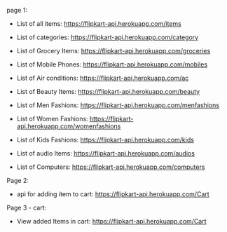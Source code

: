 page 1:

* List of all items:
https://flipkart-api.herokuapp.com/items

* List of categories:
https://flipkart-api.herokuapp.com/category

* List of Grocery Items:
https://flipkart-api.herokuapp.com/groceries

* List of Mobile Phones:
https://flipkart-api.herokuapp.com/mobiles

* List of Air conditions:
https://flipkart-api.herokuapp.com/ac

* List of Beauty Items:
https://flipkart-api.herokuapp.com/beauty

* List of Men Fashions:
https://flipkart-api.herokuapp.com/menfashions

* List of Women Fashions:
https://flipkart-api.herokuapp.com/womenfashions

* List of Kids Fashions:
https://flipkart-api.herokuapp.com/kids

* List of audio Items:
https://flipkart-api.herokuapp.com/audios

* List of Computers:
https://flipkart-api.herokuapp.com/computers

Page 2:

* api for adding item to cart:
https://flipkart-api.herokuapp.com/Cart

Page 3 - cart:

* View added Items in cart:
https://flipkart-api.herokuapp.com/Cart

